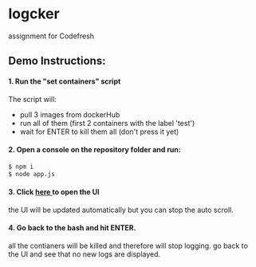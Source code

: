 # logcker
assignment for Codefresh 

## Demo Instructions:
#### 1. Run the "set containers" script
The script will:
- pull 3 images from dockerHub
- run all of them (first 2 containers with the label 'test')
- wait for ENTER to kill them all (don't press it yet)
#### 2. Open a console on the repository folder and run:

```sh
$ npm i
$ node app.js
```
#### 3. Click [ here ](http://localhost:3000/) to open the UI
the UI will be updated automatically but you can stop the auto scroll.
#### 4. Go back to the bash and hit ENTER.
all the contianers will be killed and therefore will stop logging.
go back to the UI and see that no new logs are displayed.
